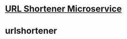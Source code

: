 # [URL Shortener Microservice](https://www.freecodecamp.org/learn/back-end-development-and-apis/back-end-development-and-apis-projects/url-shortener-microservice)
# urlshortener
